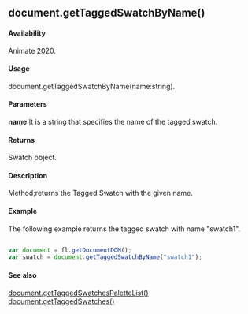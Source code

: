 ## document.getTaggedSwatchByName()

#### Availability

Animate 2020.

#### Usage

document.getTaggedSwatchByName(name:string).

#### Parameters

**name**:It is a string that specifies the name of the tagged swatch.

#### Returns

Swatch object.

#### Description

Method;returns the Tagged Swatch with the given name.

#### Example
The following example returns the tagged swatch with name "swatch1".

```javascript

var document = fl.getDocumentDOM();
var swatch = document.getTaggedSwatchByName("swatch1");

```
#### See also
[document.getTaggedSwatchesPaletteList()](../Document_object/docu6063.md)
[document.getTaggedSwatches()](../Document_object/docu6064.md)